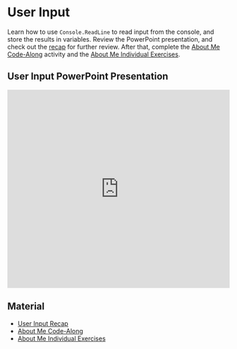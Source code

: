 # User Input
Learn how to use `Console.ReadLine` to read input from the console, and store the results in variables. Review the PowerPoint presentation, and check out the [recap](UserInputRecap.md) for further review. After that, complete the [About Me Code-Along](AboutMeCodeAlong.md) activity and the [About Me Individual Exercises](AboutMeIndividualExercises.md).

## User Input PowerPoint Presentation
<iframe src='https://view.officeapps.live.com/op/embed.aspx?src=https://hylandtechclub.com/cs-101/UserInput/UserInput.pptx' width='100%' height='450px' frameborder='0'></iframe>

## Material
- [User Input Recap](UserInputRecap.md)
- [About Me Code-Along](AboutMeCodeAlong.md)
- [About Me Individual Exercises](AboutMeIndividualExercises.md)